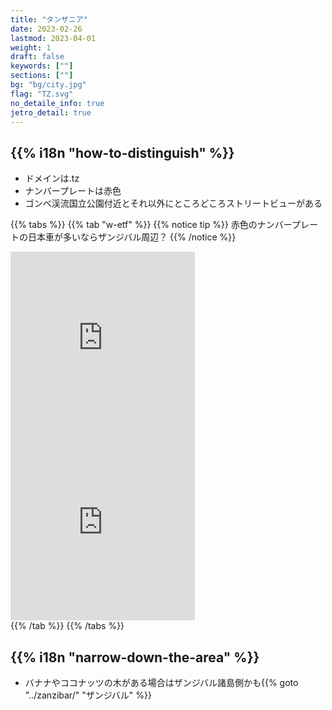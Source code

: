 ```yaml
---
title: "タンザニア"
date: 2023-02-26
lastmod: 2023-04-01
weight: 1
draft: false
keywords: [""]
sections: [""]
bg: "bg/city.jpg"
flag: "TZ.svg"
no_detaile_info: true
jetro_detail: true
---
```


<div class="main-desciption country-description">
    <h2 class="section-title">{{% i18n "how-to-distinguish" %}}</h2>
    <ul class="rule-list">
        <li>ドメインは<span class="quiz">.tz</span></li>
        <li>ナンバープレートは<span class="quiz">赤色</span></li>
        <li>ゴンベ渓流国立公園付近とそれ以外にところどころストリートビューがある</li>
    </ul>
</div>

{{% tabs  %}}
{{% tab "w-etf" %}}
{{% notice tip %}}
<span class="quiz">赤色</span>のナンバープレートの日本車が多いならザンジバル周辺？
{{% /notice %}}
<div class="googlemap-if">
<iframe src="https://www.google.com/maps/embed?pb=!4v1683885355279!6m8!1m7!1sA2y-b-21Zkn6sZ2JBGk87A!2m2!1d-4.654000294359702!2d29.62562291526737!3f163.65790877772505!4f4.34280492373189!5f0.9490199121367272" width="295" height="295"style="border:0;" allowfullscreen="" loading="lazy" referrerpolicy="no-referrer-when-downgrade"></iframe>
<iframe src="https://www.google.com/maps/embed?pb=!4v1683886160271!6m8!1m7!1sn4XUB4cG5nRiVfJuftu5dA!2m2!1d-3.041027899419915!2d37.30021134006131!3f306.8801139271176!4f8.90126208088364!5f0.4000000000000002" width="295" height="295"style="border:0;" allowfullscreen="" loading="lazy" referrerpolicy="no-referrer-when-downgrade"></iframe>
</div>
{{% /tab %}}
{{% /tabs %}}

<div class="main-desciption area-description">
    <h2 class="section-title">{{% i18n "narrow-down-the-area" %}}</h2>
    <ul class="rule-list">
        <li>バナナやココナッツの木がある場合は<span class="quiz">ザンジバル</span>諸島側かも{{% goto "../zanzibar/" "ザンジバル" %}}</li>
    </ul>
</div>